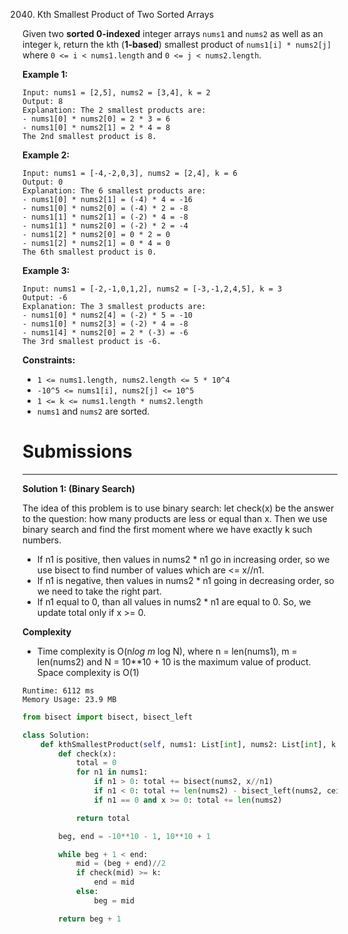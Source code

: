 2040. Kth Smallest Product of Two Sorted Arrays

Given two **sorted 0-indexed** integer arrays `nums1` and `nums2` as well as an integer `k`, return the `k`th (**1-based**) smallest product of `nums1[i] * nums2[j]` where `0 <= i < nums1.length` and `0 <= j < nums2.length`.
 

**Example 1:**
```
Input: nums1 = [2,5], nums2 = [3,4], k = 2
Output: 8
Explanation: The 2 smallest products are:
- nums1[0] * nums2[0] = 2 * 3 = 6
- nums1[0] * nums2[1] = 2 * 4 = 8
The 2nd smallest product is 8.
```

**Example 2:**
```
Input: nums1 = [-4,-2,0,3], nums2 = [2,4], k = 6
Output: 0
Explanation: The 6 smallest products are:
- nums1[0] * nums2[1] = (-4) * 4 = -16
- nums1[0] * nums2[0] = (-4) * 2 = -8
- nums1[1] * nums2[1] = (-2) * 4 = -8
- nums1[1] * nums2[0] = (-2) * 2 = -4
- nums1[2] * nums2[0] = 0 * 2 = 0
- nums1[2] * nums2[1] = 0 * 4 = 0
The 6th smallest product is 0.
```

**Example 3:**
```
Input: nums1 = [-2,-1,0,1,2], nums2 = [-3,-1,2,4,5], k = 3
Output: -6
Explanation: The 3 smallest products are:
- nums1[0] * nums2[4] = (-2) * 5 = -10
- nums1[0] * nums2[3] = (-2) * 4 = -8
- nums1[4] * nums2[0] = 2 * (-3) = -6
The 3rd smallest product is -6.
```

**Constraints:**

* `1 <= nums1.length, nums2.length <= 5 * 10^4`
* `-10^5 <= nums1[i], nums2[j] <= 10^5`
* `1 <= k <= nums1.length * nums2.length`
* `nums1` and `nums2` are sorted.

# Submissions
---
**Solution 1: (Binary Search)**

The idea of this problem is to use binary search: let check(x) be the answer to the question: how many products are less or equal than x. Then we use binary search and find the first moment where we have exactly k such numbers.

* If n1 is positive, then values in nums2 * n1 go in increasing order, so we use bisect to find number of values which are <= x//n1.
* If n1 is negative, then values in nums2 * n1 going in decreasing order, so we need to take the right part.
* If n1 equal to 0, than all values in nums2 * n1 are equal to 0. So, we update total only if x >= 0.

**Complexity**

* Time complexity is O(n*log m* log N), where n = len(nums1), m = len(nums2) and N = 10**10 + 10 is the maximum value of product. Space complexity is O(1)

```
Runtime: 6112 ms
Memory Usage: 23.9 MB
```
```python
from bisect import bisect, bisect_left

class Solution:
    def kthSmallestProduct(self, nums1: List[int], nums2: List[int], k: int) -> int:
        def check(x):
            total = 0
            for n1 in nums1:
                if n1 > 0: total += bisect(nums2, x//n1)
                if n1 < 0: total += len(nums2) - bisect_left(nums2, ceil(x/n1))
                if n1 == 0 and x >= 0: total += len(nums2)

            return total

        beg, end = -10**10 - 1, 10**10 + 1

        while beg + 1 < end:
            mid = (beg + end)//2
            if check(mid) >= k:
                end = mid
            else:
                beg = mid

        return beg + 1
```
